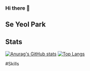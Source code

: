 ### Hi there 👋

## Se Yeol Park

## Stats
[![Anurag's GitHub stats](https://github-readme-stats.vercel.app/api?username=SeYeol00)](https://github.com/anuraghazra/github-readme-stats)
[![Top Langs](https://github-readme-stats.vercel.app/api/top-langs/?username=SeYeol00&hide_progress=true)](https://github.com/anuraghazra/github-readme-stats)


#Skills



